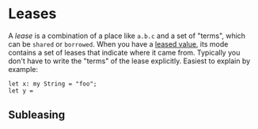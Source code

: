 # Leases

A *lease* is a combination of a place like `a.b.c` and a set of "terms", which can be `shared` or `borrowed`. When you have a [leased value](./modes.md), its mode contains a set of leases that indicate where it came from. Typically you don't have to write the "terms" of the lease explicitly. Easiest to explain by example:

```
let x: my String = "foo";
let y = 
```

## Subleasing

